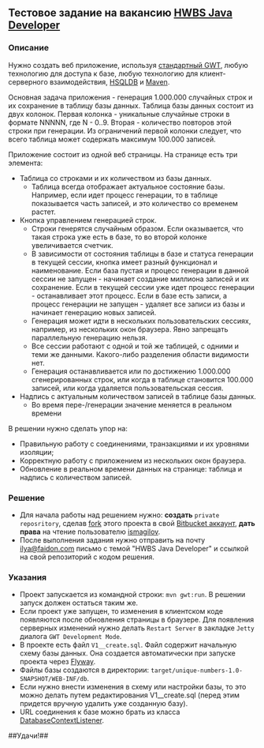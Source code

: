 ## Тестовое задание на вакансию **[HWBS Java Developer](https://moikrug.ru/vacancies/1000005277)**

### Описание ###

Нужно создать веб приложение, используя [стандартный GWT](http://www.gwtproject.org), любую технологию для доступа к базе, любую технологию для клиент-серверного взаимодействия, [HSQLDB](hsqldb.org) и [Maven](https://maven.apache.org).

Основная задача приложения - генерация 1.000.000 случайных строк и их сохранение в таблицу базы данных. Таблица базы данных состоит из двух колонок. Первая колонка - уникальные случайные строки в формате NNNNN, где N - 0..9. Вторая - количество повторов этой строки при генерации. Из ограничений первой колонки следует, что всего таблица может содержать максимум 100.000 записей. 

Приложение состоит из одной веб страницы. На странице есть три элемента:

* Таблица со строками и их количеством из базы данных. 
    * Таблица всегда отображает актуальное состояние базы. Например, если идет процесс генерации, то в таблице показывается часть записей, и это количество со временем растет.
* Кнопка управлением генерацией строк. 
    * Строки генерятся случайным образом. Если оказывается, что такая строка уже есть в базе, то во второй колонке увеличивается счетчик.
    * В зависимости от состояния таблицы в базе и статуса генерации в текущей сессии, кнопка имеет разный функционал и наименование. Если база пустая и процесс генерации в данной сессии не запущен - начинает создание миллиона записей и их сохранение. Если в текущей сессии уже идет процесс генерации - останавливает этот процесс. Если в базе есть записи, а процесс генерации не запущен - удаляет все записи из базы и начинает генерацию новых записей. 
    * Генерация может идти в нескольких пользовательских сессиях, например, из нескольких окон браузера. Явно запрещать параллельную генерацию нельзя.
    * Все сессии работают с одной и той же таблицей, с одними и теми же данными. Какого-либо разделения области видимости нет.
    * Генерация останавливается или по достижению 1.000.000 сгенерированных строк, или когда в таблице становится 100.000 записей, или когда удаляется пользовательская сессия.
* Надпись с актуальным количеством записей в таблице базы данных. 
    * Во время пере-/генерации значение меняется в реальном времени

В решении нужно сделать упор на:

* Правильную работу с соединениями, транзакциями и их уровнями изоляции;
* Корректную работу с приложением из нескольких окон браузера.
* Обновление в реальном времени данных на странице: таблица и надпись с количеством записей.

### Решение ###

* Для начала работы над решением нужно: **создать** `private reposritory`, сделав [fork](https://confluence.atlassian.com/bitbucket/forking-a-repository-221449527.html) этого проекта в свой [Bitbucket аккаунт](https://bitbucket.org/account/signup), **дать права** на чтение пользователю [ismagilov](https://bitbucket.org/ismagilov).
* После выполнения задания нужно отправить на почту ilya@faidon.com письмо с темой "HWBS Java Developer" и ссылкой на свой репозиторий с кодом решения.

### Указания ###

* Проект запускается из командной строки: `mvn gwt:run`. В решении запуск должен остаться таким же.
* Если проект уже запущен, то изменения в клиентском коде появляются после обновления страницы в браузере. Для появления серверных изменений нужно делать `Restart Server` в закладке `Jetty` диалога  `GWT Development Mode`.
* В проекте есть файл `V1__create.sql`. Файл содержит начальную схему базы данных. Она создается автоматически при запуске проекта через [Flyway](http://flywaydb.org).
* Файлы базы создаются в директории: `target/unique-numbers-1.0-SNAPSHOT/WEB-INF/db`.
* Если нужно внести изменения в схему или настройки базы, то это можно делать путем редактирования V1__create.sql (перед этим придется вручную удалить уже созданную базу).
* URL соединения к базе можно брать из класса [DatabaseContextListener](https://bitbucket.org/singulator/com.faidon.job.hwbs.unique-numbers/src/master/src/main/java/com/faidon/job/hwbs/un/server/DatabaseContextListener.java?at=master&fileviewer=file-view-default).

##Удачи!##